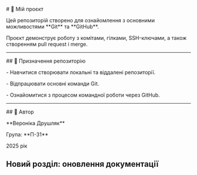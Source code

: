 \# 📘 Мій проєкт



Цей репозиторій створено для ознайомлення з основними можливостями \*\*Git\*\* та \*\*GitHub\*\*.  

Проєкт демонструє роботу з комітами, гілками, SSH-ключами, а також створенням pull request і merge.



---



\## 🎯 Призначення репозиторію

\- Навчитися створювати локальні та віддалені репозиторії.  

\- Відпрацювати основні команди Git.  

\- Ознайомитися з процесом командної роботи через GitHub.



---



\## 👤 Автор

\*\*Вероніка Друшляк\*\*  

Група: \*\*П-31\*\*  

2025 рік



## Новий розділ: оновлення документації
